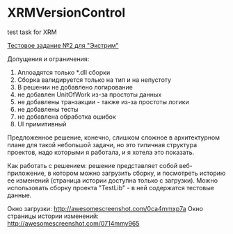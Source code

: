 # XRMVersionControl
test task for XRM

<a href="http://xrm.ru/job/test_task/">Тестовое задание №2 для "Экстрим"</a>

Допущения и ограничения:

<ol>
<li>Аплоадятся только *.dll сборки</li>
<li>Сборка валидируется только на тип и на непустоту</li>
<li>В решении не добавлено логирование</li>
<li>не добавлен UnitOfWork из-за простоты данных</li>
<li>не добавлены транзакции - также из-за простоты логики</li>
<li>не добавлены тесты</li>
<li>не добавлена обработка ошибок</li>
<li>UI примитивный</li>
</ol>
Предложенное решение, конечно, слишком сложное в архитектурном плане для такой небольшой задачи, но это типичная структура проектов, надо которыми я работала, и я хотела это показать.

Как работать с решением:
решение представляет собой веб-приложение, в котором можно загрузить сборку, и посмотреть историю ее изменений (страница истории доступна только с загрузки).
Можно использовать сборку проекта "TestLib" - в ней содержатся тестовые данные. 

Окно загрузки:
http://awesomescreenshot.com/0ca4mmxp7a
Окно страницы истории изменений:
http://awesomescreenshot.com/0714mmy965


